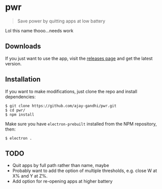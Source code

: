 # pwr

> Save power by quitting apps at low battery

Lol this name thooo...needs work

## Downloads

If you just want to use the app, visit the
[releases page](https://github.com/ajay-gandhi/pwr/releases) and get the latest
version.

## Installation

If you want to make modifications, just clone the repo and install dependencies:

```
$ git clone https://github.com/ajay-gandhi/pwr.git
$ cd pwr/
$ npm install
```

Make sure you have `electron-prebuilt` installed from the NPM repository, then:

```
$ electron .
```

## TODO

* Quit apps by full path rather than name, maybe
* Probably want to add the option of multiple thresholds, e.g. close W at X% and
  Y at Z%.
* Add option for re-opening apps at higher battery
